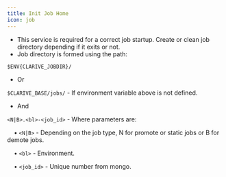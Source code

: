 ```yaml
---
title: Init Job Home
icon: job
---
```

* This service is required for a correct job startup. Create or 
clean job directory depending if it exits or not.
* Job directory is formed using the path: 

`$ENV{CLARIVE_JOBDIR}/` 

* Or

`$CLARIVE_BASE/jobs/` - If environment variable above is not defined.

* And

`<N|B>.<bl>-<job_id>` - Where parameters are: <br />

&nbsp; &nbsp; • `<N|B>` - Depending on the job type, N for promote or static jobs or B for demote jobs. <br />

&nbsp; &nbsp; • `<bl>` -  Environment. <br />

&nbsp; &nbsp; • `<job_id>` - Unique number from mongo.


